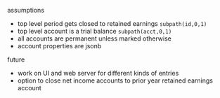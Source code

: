 assumptions
* top level period gets closed to retained earnings `subpath(id,0,1)`
* top level account is a trial balance `subpath(acct,0,1)`
* all accounts are permanent unless marked otherwise
* account properties are jsonb

future
* work on UI and web server for different kinds of entries
* option to close net income accounts to prior year retained earnings account
